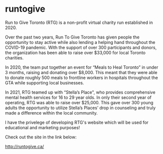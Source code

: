 # runtogive

Run to Give Toronto (RTG) is a non-profit virtual charity run established in 2020. 

Over the past two years, Run To Give Toronto has given people the opportunity to stay active while also lending a helping hand throughout the COVID-19 pandemic. With the support of over 300 participants and donors, the organization has been able to raise over $33,000 for local Toronto charities. 

In 2020, the team put together an event for “Meals to Heal Toronto” in under 3 months, raising and donating over $8,000. This meant that they were able to donate roughly 500 meals to frontline workers in hospitals throughout the GTA while supporting local businesses. 

In 2021, RTG teamed up with “Stella’s Place", who provides comprehensive mental health services for 16 to 29 year olds. In only their second year of operating, RTG was able to raise over $25,000. This gave over 300 young adults the opportunity to utilize Stella’s Places’ drop in counseling and truly made a difference within the local community.

I have the privelege of developing RTG's website which will be used for educational and marketing purposes! 

Check out the site in the link below:

http://runtogive.ca/
